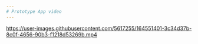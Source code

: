 ```yaml
---
# Prototype App video
---
```





https://user-images.githubusercontent.com/5617255/164551401-3c34d37b-8c0f-4656-90b3-f1218d53269b.mp4

